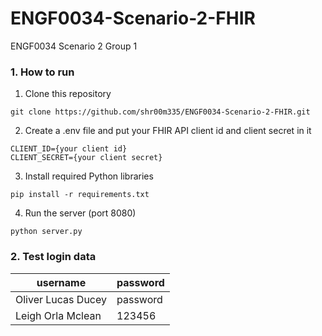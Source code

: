 # ENGF0034-Scenario-2-FHIR
ENGF0034 Scenario 2 Group 1

### 1. How to run
1. Clone this repository
```
git clone https://github.com/shr00m335/ENGF0034-Scenario-2-FHIR.git
```
2. Create a .env file and put your FHIR API client id and client secret in it
```
CLIENT_ID={your client id}
CLIENT_SECRET={your client secret}
```
3. Install required Python libraries
```
pip install -r requirements.txt
```
4. Run the server (port 8080)
```
python server.py
```

### 2. Test login data

|username|password|
|-|-|
|Oliver Lucas Ducey|password|
|Leigh Orla Mclean|123456|

